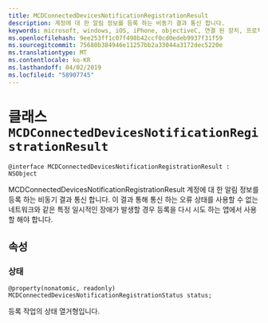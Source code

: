 ```yaml
---
title: MCDConnectedDevicesNotificationRegistrationResult
description: 계정에 대 한 알림 정보를 등록 하는 비동기 결과 통신 합니다.
keywords: microsoft, windows, iOS, iPhone, objectiveC, 연결 된 장치, 프로젝트 로마
ms.openlocfilehash: 9ee253ff1c07f498b42ccf0cd0edeb9937f31f59
ms.sourcegitcommit: 75680b384946e11257bb2a33044a3172dec5220e
ms.translationtype: MT
ms.contentlocale: ko-KR
ms.lasthandoff: 04/02/2019
ms.locfileid: "58907745"
---
```

# <a name="class-mcdconnecteddevicesnotificationregistrationresult"></a>클래스 `MCDConnectedDevicesNotificationRegistrationResult` 

```
@interface MCDConnectedDevicesNotificationRegistrationResult : NSObject
```  
MCDConnectedDevicesNotificationRegistrationResult 계정에 대 한 알림 정보를 등록 하는 비동기 결과 통신 합니다. 이 결과 통해 통신 하는 오류 상태를 사용할 수 없는 네트워크와 같은 특정 일시적인 장애가 발생할 경우 등록을 다시 시도 하는 앱에서 사용할 해야 합니다.

## <a name="properties"></a>속성

### <a name="status"></a>상태

`@property(nonatomic, readonly) MCDConnectedDevicesNotificationRegistrationStatus status;`

등록 작업의 상태 열거형입니다.